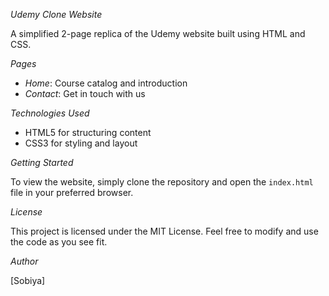 *Udemy Clone Website*

A simplified 2-page replica of the Udemy website built using HTML and CSS.

*Pages*

- _Home_: Course catalog and introduction
- _Contact_: Get in touch with us

*Technologies Used*

- HTML5 for structuring content
- CSS3 for styling and layout

*Getting Started*

To view the website, simply clone the repository and open the `index.html` file in your preferred browser.

*License*

This project is licensed under the MIT License. Feel free to modify and use the code as you see fit.

*Author*

[Sobiya]
